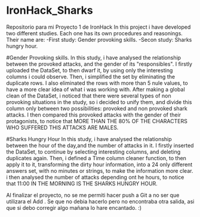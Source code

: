# IronHack_Sharks
Repositorio para mi Proyecto 1 de IronHack
In this project i have developed two different studies. Each one has its own procedures and reasonings. Their name are:
-First study: Gender provoking skills.
-Secon study: Sharks hungry hour.

#Gender Provoking skills.
In this study, i have analysed the relationship between the provoked attacks, and the gender of its "responsibles". 
I firstly uploaded the DataSet, to then dwarf it, by using only the interesting columns i could observe. Then, i simplified the set by eliminating the duplicate rows. I also eliminated the rows with more than 5 nule values, to have a more clear idea of what i was working with. After making a global clean of the DataSet, i noticed that there were several types of non provoking situations in the study, so i decided to unify them, and divide this column only between two possibilities: provoked and non provoked shark attacks. I then compared this provoked attacks with the gender of their protagonists, to notice that MORE THAN THE 80% OF THE CHARACTERS WHO SUFFERED THIS ATTACKS ARE MALES. 

#Sharks Hungry Hour
In this study, i have analysed the relationship between the hour of the day,and the number of attacks in it. 
I firstly inserted the DataSet, to continue by selecting interesting columns, and deleting duplicates again. Then, i defined a Time column cleaner function, to then apply it to it, transforming the dirty hour information, into a 24 only different answers set, with no minutes or strings, to make the information more clear. i then analysed the number of attacks depending ont he hours, to notice that 11:00 IN THE MORNING IS THE SHARKS HUNGRY HOUR.




Al finalizar el proyecto, no se me permiti hacer push a Git a no ser que utilizara el Add . Se que no debia hacerlo pero no encontraba otra salida, asi que si debo corregir algo mañana lo hare encantado. :)
